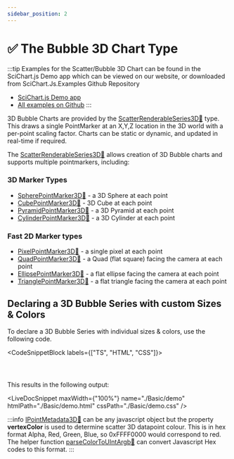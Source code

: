 ```yaml
---
sidebar_position: 2
---
```


# ✅ The Bubble 3D Chart Type

:::tip
Examples for the Scatter/Bubble 3D Chart can be found in the SciChart.js Demo app which can be viewed on our website, or downloaded from SciChart.Js.Examples Github Repository

*   [SciChart.js Demo app](https://demo.scichart.com/javascript-3d-bubble-chart)
*   [All examples on Github](https://github.com/abtsoftware/scichart.js.examples)
:::

3D Bubble Charts are provided by the [ScatterRenderableSeries3D:blue_book:](https://www.scichart.com/documentation/js/current/typedoc/classes/scatterrenderableseries3d.html) type. This draws a single PointMarker at an X,Y,Z location in the 3D world with a per-point scaling factor. Charts can be static or dynamic, and updated in real-time if required.

<ChartFromSciChartDemo src="https://demo.scichart.com/iframe/javascript-3d-bubble-chart" title="3D Bubble Chart" description="showing how to create 3D Bubble/Scatter charts with variable size and color of points." />

The [ScatterRenderableSeries3D:blue_book:](https://www.scichart.com/documentation/js/current/typedoc/classes/scatterrenderableseries3d.html) allows creation of 3D Bubble charts and supports multiple pointmarkers, including:

### 3D Marker Types

*   [SpherePointMarker3D:blue_book:](https://www.scichart.com/documentation/js/current/typedoc/classes/spherepointmarker3d.html) - a 3D Sphere at each point
*   [CubePointMarker3D:blue_book:](https://www.scichart.com/documentation/js/current/typedoc/classes/cubepointmarker3d.html) - 3D Cube at each point
*   [PyramidPointMarker3D:blue_book:](https://www.scichart.com/documentation/js/current/typedoc/classes/pyramidpointmarker3d.html) - a 3D Pyramid at each point
*   [CylinderPointMarker3D:blue_book:](https://www.scichart.com/documentation/js/current/typedoc/classes/cylinderpointmarker3d.html) - a 3D Cylinder at each point

### Fast 2D Marker types

*   [PixelPointMarker3D:blue_book:](https://www.scichart.com/documentation/js/current/typedoc/classes/pixelpointmarker3d.html) - a single pixel at each point
*   [QuadPointMarker3D:blue_book:](https://www.scichart.com/documentation/js/current/typedoc/classes/quadpointmarker.html) - a Quad (flat square) facing the camera at each point
*   [EllipsePointMarker3D:blue_book:](https://www.scichart.com/documentation/js/current/typedoc/classes/ellipsepointmarker3d.html) - a flat ellipse facing the camera at each point
*   [TrianglePointMarker3D:blue_book:](https://www.scichart.com/documentation/js/current/typedoc/classes/trianglepointmarker3d.html) - a flat triangle facing the camera at each point

Declaring a 3D Bubble Series with custom Sizes & Colors
-------------------------------------------------------

To declare a 3D Bubble Series with individual sizes & colors, use the following code.

<CodeSnippetBlock labels={["TS", "HTML", "CSS"]}>
```ts showLineNumbers file=./Basic/demo.ts start=region_A_start end=region_A_end
```
```html showLineNumbers file=./Basic/demo.html
```
```css showLineNumbers file=./Basic/demo.css
```
</CodeSnippetBlock>

This results in the following output: 

<LiveDocSnippet maxWidth={"100%"} name="./Basic/demo" htmlPath="./Basic/demo.html" cssPath="./Basic/demo.css" />

:::info
[IPointMetadata3D:blue_book:](https://www.scichart.com/documentation/js/current/typedoc/interfaces/ipointmetadata3d.html) can be any javascript object but the property **vertexColor** is used to determine scatter 3D datapoint colour. This is in hex format Alpha, Red, Green, Blue, so 0xFFFF0000 would correspond to red. The helper function [parseColorToUIntArgb:blue_book:](https://www.scichart.com/documentation/js/current/typedoc/index.html#parseColorToUIntArgb) can convert Javascript Hex codes to this format.
:::